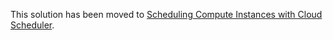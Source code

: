 This solution has been moved to
[Scheduling Compute Instances with Cloud Scheduler](https://cloud.google.com/scheduler/docs/start-and-stop-compute-engine-instances-on-a-schedule).
